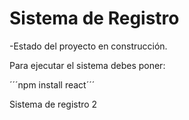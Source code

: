 <h1>Sistema de Registro</h1>

-Estado del proyecto en construcción.

Para ejecutar el sistema debes poner:

´´´npm install react´´´

Sistema de registro 2
